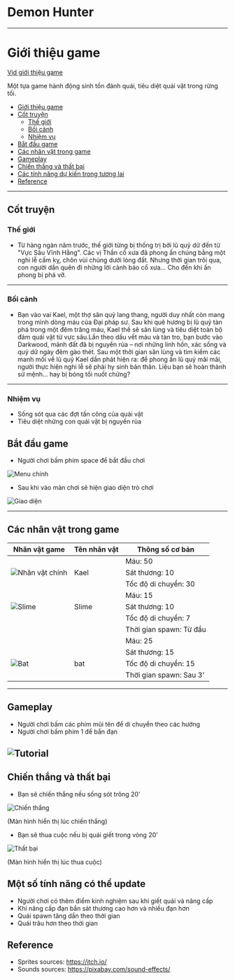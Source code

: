 # Demon Hunter
---
# Giới thiệu game

[Vid giới thiệu game](https://drive.google.com/drive/folders/1hHor7tp_oyjFx-xkEQmQI4nr6GU1d2MR?fbclid=IwZXh0bgNhZW0CMTAAAR0CLSlJK8SzB5F23DiElNriUz824uk_FNH2zNAtdxXy3PnZ1QPop65A3HM_aem_oOMvcNXfEoeVj4aqApYsGw)

Một tựa game hành động sinh tồn đánh quái, tiêu diệt quái vật trong rừng tối.

- [Giới thiệu game](#giới-thiệu-game)
-  [Cốt truyện](#cốt-truyện)
   - [Thế giới](#thế-giới)
   - [Bối cảnh](#bối-cảnh)
   - [Nhiệm vụ](#nhiệm-vụ)
- [Bắt đầu game](#bắt-đầu-game)
- [Các nhân vật trong game](#các-nhân-vật-trong-game)
- [Gameplay](#gameplay)
- [Chiến thắng và thất bại](#chiến-thắng-và-thất-bại)
- [Các tính năng dự kiến trong tương lai](#một-số-tính-năng-có-thể-update)
- [Reference](#Reference)

---

## Cốt truyện
### Thế giới
- Từ hàng ngàn năm trước, thế giới từng bị thống trị bởi lũ quỷ dữ đến từ "Vực Sâu Vĩnh Hằng". Các vị Thần cổ xưa đã phong ấn chúng bằng một nghi lễ cấm kỵ, chôn vùi chúng dưới lòng đất.
Nhưng thời gian trôi qua, con người dần quên đi những lời cảnh báo cổ xưa… Cho đến khi ấn phong bị phá vỡ.
---
### Bối cảnh
- Bạn vào vai Kael, một thợ săn quỷ lang thang, người duy nhất còn mang trong mình dòng máu của Đại pháp sư. Sau khi quê hương bị lũ quỷ tàn phá trong một đêm trăng máu, Kael thề sẽ săn lùng và tiêu diệt toàn bộ đám quái vật từ vực sâu.Lần theo dấu vết máu và tàn tro, bạn bước vào Darkwood, mảnh đất đã bị nguyền rủa – nơi những linh hồn, xác sống và quỷ dữ ngày đêm gào thét. Sau một thời gian săn lùng và tìm kiếm các manh mối về lũ quỷ Kael dần phát hiện ra: để phong ấn lũ quỷ mãi mãi, người thực hiện nghi lễ sẽ phải hy sinh bản thân. Liệu bạn sẽ hoàn thành sứ mệnh… hay bị bóng tối nuốt chửng?
---
### Nhiệm vụ
- Sống sót qua các đợt tấn công của quái vật
- Tiêu diệt những con quái vật bị nguyền rủa

## Bắt đầu game

- Người chơi bấm phím space để bắt đầu chơi

![Menu chính](img/game_start.png)  <!-- Thêm ảnh menu chính -->

- Sau khi vào màn chơi sẽ hiện giao diện trò chơi

![Giao diện](img/basic_map1.png)  <!-- Thêm ảnh menu chính -->

---

## Các nhân vật trong game

| Nhân vật game                         | Tên nhân vật | Thông số cơ bản           |
|---------------------------------------|--------------|---------------------------| 
|                                       |              | Máu: 50                   |
| ![Nhân vật chính](img/charactor1.png)  |     Kael     | Sát thương: 10            |
|                                       |              | Tốc độ di chuyển: 30      | 
|                                       |              | Máu: 15                   |
| ![Slime](img/img_slime1.png)           |     Slime    | Sát thương: 10            |
|                                       |              | Tốc độ di chuyển: 7       |
|                                       |              | Thời gian spawn: Từ đầu   |
|                                       |              | Máu: 25                   |
|                                       |              | Sát thương: 15            |
| ![Bat](img/img_bat1.png)               |      bat     | Tốc độ di chuyển: 15      |
|                                       |              | Thời gian spawn: Sau 3'   |

---

## Gameplay
- Người chơi bấm các phím mũi tên để di chuyển theo các hướng
- Người chơi bấm phím 1 để bắn đạn

![Tutorial](img/tutorial1.png) <!-- Thêm ảnh tutorial -->
---


## Chiến thắng và thất bại

- Bạn sẽ chiến thắng nếu sống sót trông 20'

![Chiến thắng](img/win_img.png)  <!-- Thêm ảnh chiến thắng -->

(Màn hình hiển thị lúc chiến thắng)

- Bạn sẽ thua cuộc nếu bị quái giết trong vòng 20'

![Thất bại](img/lose_img.png)  <!-- Thêm ảnh thất bại -->

(Màn hình hiển thị lúc thua cuộc)

## Một số tính năng có thể update
- Người chơi có thêm điểm kinh nghiệm sau khi giết quái và nâng cấp
- Khi nâng cấp đạn bắn sát thương cao hơn và nhiều đạn hơn
- Quái spawn tăng dần theo thời gian
- Quái trâu hơn theo thời gian
## Reference
- Sprites sources: https://itch.io/
- Sounds sources: https://pixabay.com/sound-effects/
